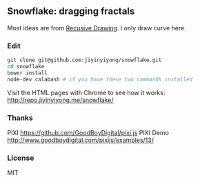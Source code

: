 
Snowflake: dragging fractals
------

Most ideas are from [Recusive Drawing][draw]. I only draw curve here.

[draw]: http://recursivedrawing.com/

### Edit

```bash
git clone git@github.com:jiyinyiyong/snowflake.git
cd snowflake
bower install
node-dev calabash # if you have these two commands installed
```

Visit the HTML pages with Chrome to see how it works:  
http://repo.jiyinyiyong.me/snowflake/

### Thanks

PIXI https://github.com/GoodBoyDigital/pixi.js
PIXI Demo http://www.goodboydigital.com/pixijs/examples/13/

### License

MIT